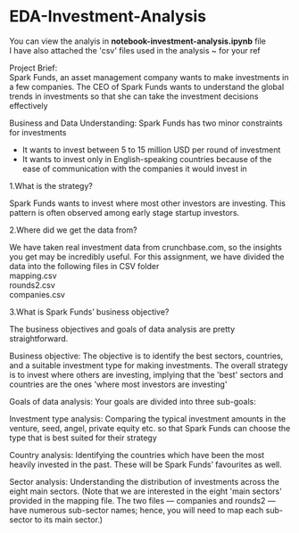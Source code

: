 # EDA-Investment-Analysis

You can view the analyis in **notebook-investment-analysis.ipynb** file<br/>
I have also attached the 'csv' files used in the analysis ~ for your ref<br/>

Project Brief:<br/>
Spark Funds, an asset management company wants to make investments in a few companies. The CEO of Spark Funds wants to understand the global trends in investments so that she can take the investment decisions effectively

Business and Data Understanding:
Spark Funds has two minor constraints for investments
 - It wants to invest between 5 to 15 million USD per round of investment
 - It wants to invest only in English-speaking countries because of the ease of communication with the companies it would invest in


1.What is the strategy?

Spark Funds wants to invest where most other investors are investing. This pattern is often observed among early stage startup investors.

2.Where did we get the data from? 

We have taken real investment data from crunchbase.com, so the insights you get may be incredibly useful. For this assignment, we have divided the data into the following files in CSV folder<br/>
mapping.csv<br/>
rounds2.csv<br/>
companies.csv<br/>
 

3.What is Spark Funds’ business objective?

The business objectives and goals of data analysis are pretty straightforward.<br/>

Business objective: The objective is to identify the best sectors, countries, and a suitable investment type for making investments. The overall strategy is to invest where others are investing, implying that the 'best' sectors and countries are the ones 'where most investors are investing' <br/>

Goals of data analysis: Your goals are divided into three sub-goals:<br/>

Investment type analysis: Comparing the typical investment amounts in the venture, seed, angel, private equity etc. so that Spark Funds can choose the type that is best suited for their strategy<br/>

Country analysis: Identifying the countries which have been the most heavily invested in the past. These will be Spark Funds’ favourites as well.<br/>

Sector analysis: Understanding the distribution of investments across the eight main sectors. (Note that we are interested in the eight 'main sectors' provided in the mapping file. The two files — companies and rounds2 — have numerous sub-sector names; hence, you will need to map each sub-sector to its main sector.)
